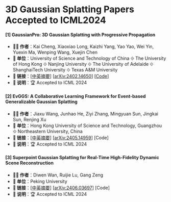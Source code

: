 # 3D Gaussian Splatting Papers Accepted to ICML2024

#### [1] GaussianPro: 3D Gaussian Splatting with Progressive Propagation
- **🧑‍🔬 作者**：Kai Cheng, Xiaoxiao Long, Kaizhi Yang, Yao Yao, Wei Yin, Yuexin Ma, Wenping Wang, Xuejin Chen
- **🏫 单位**：University of Science and Technology of China ⟐ The University of Hong Kong ⟐ Nanjing University ⟐ The University of Adelaide ⟐ ShanghaiTech University ⟐ Texas A&M University
- **🔗 链接**：[[中英摘要](./abs/2402.14650.md)] [[arXiv:2402.14650](https://arxiv.org/abs/2402.14650)] [[Code](https://github.com/kcheng1021/GaussianPro)]
- **📝 说明**：🏆 Accepted to ICML 2024

#### [2] EvGGS: A Collaborative Learning Framework for Event-based Generalizable Gaussian Splatting
- **🧑‍🔬 作者**：Jiaxu Wang, Junhao He, Ziyi Zhang, Mingyuan Sun, Jingkai Sun, Renjing Xu
- **🏫 单位**：Hong Kong University of Science and Technology, Guangzhou ⟐ Northeastern University, China
- **🔗 链接**：[[中英摘要](./abs/2405.14959.md)] [[arXiv:2405.14959](https://arxiv.org/abs/2405.14959)] [Code]
- **📝 说明**：🏆 Accepted to ICML 2024

#### [3] Superpoint Gaussian Splatting for Real-Time High-Fidelity Dynamic Scene Reconstruction
- **🧑‍🔬 作者**：Diwen Wan, Ruijie Lu, Gang Zeng
- **🏫 单位**：Peking University
- **🔗 链接**：[[中英摘要](./abs/2406.03697.md)] [[arXiv:2406.03697](https://arxiv.org/abs/2406.03697)] [Code]
- **📝 说明**：🏆 Accepted to ICML 2024
